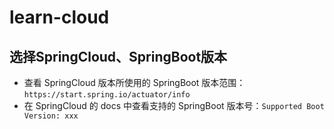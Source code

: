 # learn-cloud
## 选择SpringCloud、SpringBoot版本
- 查看 SpringCloud 版本所使用的 SpringBoot 版本范围：`https://start.spring.io/actuator/info`
- 在 SpringCloud 的 docs 中查看支持的 SpringBoot 版本号：`Supported Boot Version: xxx`